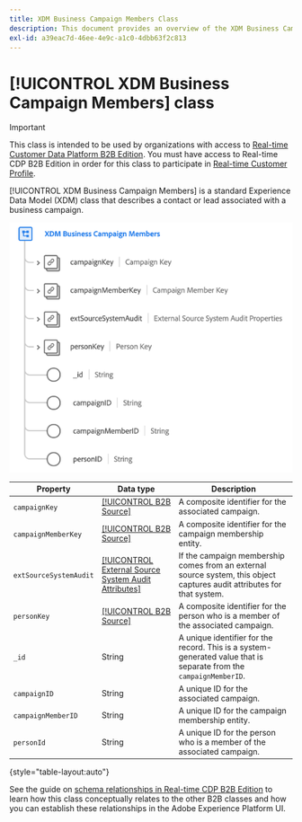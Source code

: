 ```yaml
---
title: XDM Business Campaign Members Class
description: This document provides an overview of the XDM Business Campaign Members class in Experience Data Model (XDM).
exl-id: a39eac7d-46ee-4e9c-a1c0-4dbb63f2c813
---
```

# [!UICONTROL XDM Business Campaign Members] class

>[!IMPORTANT]
>
>This class is intended to be used by organizations with access to [Real-time Customer Data Platform B2B Edition](../../../rtcdp/b2b-overview.md). You must have access to Real-time CDP B2B Edition in order for this class to participate in [Real-time Customer Profile](../../../profile/home.md).

[!UICONTROL XDM Business Campaign Members] is a standard Experience Data Model (XDM) class that describes a contact or lead associated with a business campaign.

![](../../images/classes/b2b/business-campaign-members.png)

| Property | Data type |  Description |
| --- | --- | --- |
| `campaignKey` | [[!UICONTROL B2B Source]](../../data-types/b2b-source.md) | A composite identifier for the associated campaign. |
| `campaignMemberKey` | [[!UICONTROL B2B Source]](../../data-types/b2b-source.md) | A composite identifier for the campaign membership entity. |
| `extSourceSystemAudit` | [[!UICONTROL External Source System Audit Attributes]](../../data-types/external-source-system-audit-attributes.md) | If the campaign membership comes from an external source system, this object captures audit attributes for that system. |
| `personKey` | [[!UICONTROL B2B Source]](../../data-types/b2b-source.md) | A composite identifier for the person who is a member of the associated campaign. |
| `_id` | String  | A unique identifier for the record. This is a system-generated value that is separate from the `campaignMemberID`. |
| `campaignID` | String  | A unique ID for the associated campaign. |
| `campaignMemberID` | String  | A unique ID for the campaign membership entity. |
| `personId` | String  | A unique ID for the person who is a member of the associated campaign. |

{style="table-layout:auto"}

See the guide on [schema relationships in Real-time CDP B2B Edition](../../tutorials/relationship-b2b.md) to learn how this class conceptually relates to the other B2B classes and how you can establish these relationships in the Adobe Experience Platform UI.
